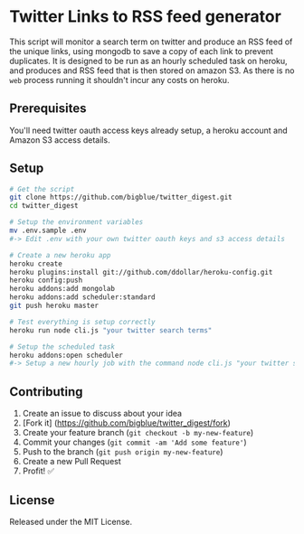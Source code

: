 # Twitter Links to RSS feed generator

This script will monitor a search term on twitter and produce an RSS feed of the unique links, using mongodb to save a copy of each link to prevent duplicates. It is designed to be run as an hourly scheduled task on heroku, and produces and RSS feed that is then stored on amazon S3. As there is no `web` process running it shouldn't incur any costs on heroku.

## Prerequisites

You'll need twitter oauth access keys already setup, a heroku account and Amazon S3 access details.

## Setup

```bash
# Get the script
git clone https://github.com/bigblue/twitter_digest.git
cd twitter_digest

# Setup the environment variables
mv .env.sample .env
#-> Edit .env with your own twitter oauth keys and s3 access details

# Create a new heroku app
heroku create
heroku plugins:install git://github.com/ddollar/heroku-config.git
heroku config:push
heroku addons:add mongolab
heroku addons:add scheduler:standard
git push heroku master

# Test everything is setup correctly
heroku run node cli.js "your twitter search terms"

# Setup the scheduled task
heroku addons:open scheduler
#-> Setup a new hourly job with the command node cli.js "your twitter search terms"
```

## Contributing

1. Create an issue to discuss about your idea
2. [Fork it] (https://github.com/bigblue/twitter_digest/fork)
3. Create your feature branch (`git checkout -b my-new-feature`)
4. Commit your changes (`git commit -am 'Add some feature'`)
5. Push to the branch (`git push origin my-new-feature`)
6. Create a new Pull Request
7. Profit! :white_check_mark:

## License

Released under the MIT License.

